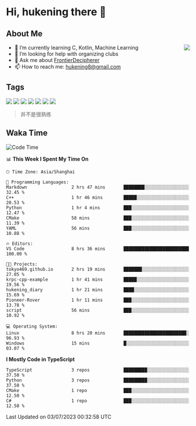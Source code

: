 # Hi, hukening there 👋

## About Me

<a href="#">
  <img align="right" src="https://github-readme-stats-git-masterrstaa-rickstaa.vercel.app/api?username=Tokyo469&count_private=true&show_icons=true&bg_color=15,f2f7fd,E0EAFC" />
</a>

- 🌱 I’m currently learning C, Kotlin, Machine Learning
- 🤔 I’m looking for help with organizing clubs
- 💬 Ask me about [FrontierDecipherer](https://github.com/FrontierDecipherer)
- 📫 How to reach me: hukening8@gmail.com

## Tags

![](https://img.shields.io/badge/-Python-3e74a2?style=flat-square&logo=Python&logoColor=fff)
![](https://img.shields.io/badge/-C++-00579c?style=flat-square&logo=cplusplus&logoColor=fff)
![](https://img.shields.io/badge/-Node.js-339933?style=flat-square&logo=Node.js&logoColor=fff)
![](https://img.shields.io/badge/-React-2d98ce?style=flat-square&logo=React&logoColor=fff)
![](https://img.shields.io/badge/-Linux-000000?style=flat-square&logo=Linux&logoColor=fff)
![](https://img.shields.io/badge/-MySQL-4479A1?style=flat-square&logo=MySQL&logoColor=fff)
![](https://img.shields.io/badge/-MongoDB-47A248?style=flat-square&logo=MongoDB&logoColor=fff)

> 并不是很熟练

## Waka Time

<!--START_SECTION:waka-->
![Code Time](http://img.shields.io/badge/Code%20Time-277%20hrs%2019%20mins-blue)

📊 **This Week I Spent My Time On** 

```text
🕑︎ Time Zone: Asia/Shanghai

💬 Programming Languages: 
Markdown                 2 hrs 47 mins       ████████░░░░░░░░░░░░░░░░░   32.45 % 
C++                      1 hr 46 mins        █████░░░░░░░░░░░░░░░░░░░░   20.53 % 
Python                   1 hr 4 mins         ███░░░░░░░░░░░░░░░░░░░░░░   12.47 % 
CMake                    58 mins             ███░░░░░░░░░░░░░░░░░░░░░░   11.39 % 
YAML                     56 mins             ███░░░░░░░░░░░░░░░░░░░░░░   10.88 % 

🔥 Editors: 
VS Code                  8 hrs 36 mins       █████████████████████████   100.00 % 

🐱‍💻 Projects: 
tokyo469.github.io       2 hrs 19 mins       ███████░░░░░░░░░░░░░░░░░░   27.05 % 
krpc-cpp-example         1 hr 41 mins        █████░░░░░░░░░░░░░░░░░░░░   19.56 % 
hukening_diary           1 hr 21 mins        ████░░░░░░░░░░░░░░░░░░░░░   15.69 % 
Pioneer-Rover            1 hr 11 mins        ███░░░░░░░░░░░░░░░░░░░░░░   13.78 % 
script                   56 mins             ███░░░░░░░░░░░░░░░░░░░░░░   10.92 % 

💻 Operating System: 
Linux                    8 hrs 20 mins       ████████████████████████░   96.93 % 
Windows                  15 mins             █░░░░░░░░░░░░░░░░░░░░░░░░   03.07 % 
```

**I Mostly Code in TypeScript** 

```text
TypeScript               3 repos             █████████░░░░░░░░░░░░░░░░   37.50 % 
Python                   3 repos             █████████░░░░░░░░░░░░░░░░   37.50 % 
CMake                    1 repo              ███░░░░░░░░░░░░░░░░░░░░░░   12.50 % 
C#                       1 repo              ███░░░░░░░░░░░░░░░░░░░░░░   12.50 % 
```




 Last Updated on 03/07/2023 00:32:58 UTC
<!--END_SECTION:waka-->
